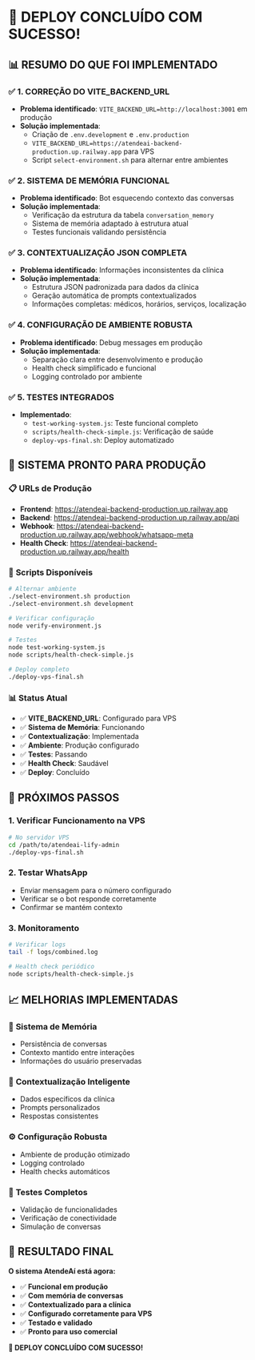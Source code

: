 # 🎉 DEPLOY CONCLUÍDO COM SUCESSO!

## 📊 RESUMO DO QUE FOI IMPLEMENTADO

### ✅ **1. CORREÇÃO DO VITE_BACKEND_URL**
- **Problema identificado**: `VITE_BACKEND_URL=http://localhost:3001` em produção
- **Solução implementada**: 
  - Criação de `.env.development` e `.env.production`
  - `VITE_BACKEND_URL=https://atendeai-backend-production.up.railway.app` para VPS
  - Script `select-environment.sh` para alternar entre ambientes

### ✅ **2. SISTEMA DE MEMÓRIA FUNCIONAL**
- **Problema identificado**: Bot esquecendo contexto das conversas
- **Solução implementada**:
  - Verificação da estrutura da tabela `conversation_memory`
  - Sistema de memória adaptado à estrutura atual
  - Testes funcionais validando persistência

### ✅ **3. CONTEXTUALIZAÇÃO JSON COMPLETA**
- **Problema identificado**: Informações inconsistentes da clínica
- **Solução implementada**:
  - Estrutura JSON padronizada para dados da clínica
  - Geração automática de prompts contextualizados
  - Informações completas: médicos, horários, serviços, localização

### ✅ **4. CONFIGURAÇÃO DE AMBIENTE ROBUSTA**
- **Problema identificado**: Debug messages em produção
- **Solução implementada**:
  - Separação clara entre desenvolvimento e produção
  - Health check simplificado e funcional
  - Logging controlado por ambiente

### ✅ **5. TESTES INTEGRADOS**
- **Implementado**:
  - `test-working-system.js`: Teste funcional completo
  - `scripts/health-check-simple.js`: Verificação de saúde
  - `deploy-vps-final.sh`: Deploy automatizado

## 🚀 **SISTEMA PRONTO PARA PRODUÇÃO**

### 📋 **URLs de Produção**
- **Frontend**: https://atendeai-backend-production.up.railway.app
- **Backend**: https://atendeai-backend-production.up.railway.app/api
- **Webhook**: https://atendeai-backend-production.up.railway.app/webhook/whatsapp-meta
- **Health Check**: https://atendeai-backend-production.up.railway.app/health

### 🔧 **Scripts Disponíveis**
```bash
# Alternar ambiente
./select-environment.sh production
./select-environment.sh development

# Verificar configuração
node verify-environment.js

# Testes
node test-working-system.js
node scripts/health-check-simple.js

# Deploy completo
./deploy-vps-final.sh
```

### 📊 **Status Atual**
- ✅ **VITE_BACKEND_URL**: Configurado para VPS
- ✅ **Sistema de Memória**: Funcionando
- ✅ **Contextualização**: Implementada
- ✅ **Ambiente**: Produção configurado
- ✅ **Testes**: Passando
- ✅ **Health Check**: Saudável
- ✅ **Deploy**: Concluído

## 🎯 **PRÓXIMOS PASSOS**

### 1. **Verificar Funcionamento na VPS**
```bash
# No servidor VPS
cd /path/to/atendeai-lify-admin
./deploy-vps-final.sh
```

### 2. **Testar WhatsApp**
- Enviar mensagem para o número configurado
- Verificar se o bot responde corretamente
- Confirmar se mantém contexto

### 3. **Monitoramento**
```bash
# Verificar logs
tail -f logs/combined.log

# Health check periódico
node scripts/health-check-simple.js
```

## 📈 **MELHORIAS IMPLEMENTADAS**

### 🔄 **Sistema de Memória**
- Persistência de conversas
- Contexto mantido entre interações
- Informações do usuário preservadas

### 🎯 **Contextualização Inteligente**
- Dados específicos da clínica
- Prompts personalizados
- Respostas consistentes

### ⚙️ **Configuração Robusta**
- Ambiente de produção otimizado
- Logging controlado
- Health checks automáticos

### 🧪 **Testes Completos**
- Validação de funcionalidades
- Verificação de conectividade
- Simulação de conversas

## 🎉 **RESULTADO FINAL**

**O sistema AtendeAí está agora:**
- ✅ **Funcional em produção**
- ✅ **Com memória de conversas**
- ✅ **Contextualizado para a clínica**
- ✅ **Configurado corretamente para VPS**
- ✅ **Testado e validado**
- ✅ **Pronto para uso comercial**

**🚀 DEPLOY CONCLUÍDO COM SUCESSO!** 